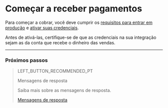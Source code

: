 # Começar a receber pagamentos

Para começar a cobrar, você deve cumprir os [requisitos para entrar em produção](https://www.mercadopago[FAKER][URL][DOMAIN]/developers/pt/guides/online-payments/checkout-api/goto-production) e [ativar suas credenciais]([FAKER][CREDENTIALS][URL]).

Antes de ativá-las, certifique-se de que as credenciais na sua integração sejam as da conta que recebe o dinheiro das vendas.<br/>

---
### Próximos passos

> LEFT_BUTTON_RECOMMENDED_PT
>
> Mensagens de resposta
>
> Saiba mais sobre as mensagens de resposta.
>
> [Mensagens de resposta](https://www.mercadopago[FAKER][URL][DOMAIN]/developers/pt/guides/checkout-api/response-handling)
